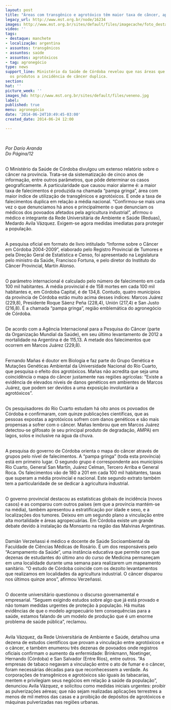 ```yaml
---
layout: post
title: "Áreas com transgênico e agrotóxico têm maior taxa de câncer, aponta relatório"
legacy_url: http://www.mst.org.br/node/16234
images: http://www.mst.org.br/sites/default/files/imagecache/foto_destaque/veneno.jpg
video: ''
tags:
- destaque: manchete
- localização: argentina
- assuntos: transgênicos
- assuntos: saúde
- assuntos: agrotóxicos
- tag: agronegócio
type: news
support_line: Ministério da Saúde de Córdoba revelou que nas áreas que se aplicam
  os produtos a incidência de câncer duplica.
section: 
hat: ''
picture_week: ''
images_hd: http://www.mst.org.br/sites/default/files/veneno.jpg
label: 
published: true
menu: agronegócio
date: '2014-06-24T10:49:45-03:00'
created_date: 2014-06-24 12:00

---
```

<p>&nbsp;</p><p><em>Por Darío Aranda<br>Do Página/12</em></p><p><br>O Ministério da Saúde de Córdoba divulgou um extenso relatório sobre o câncer na província. Trata-se da sistematização de cinco anos de informação, entre outros parâmetros, que pôde determinar os casos geograficamente. A particularidade que causou maior alarme é: a maior taxa de falecimentos é produzida na chamada “pampa gringa”, área com maior índice de utilização de transgênicos e agrotóxicos. E onde a taxa de falecimentos duplica em relação a média nacional. “Confirmou-se mais uma vez o que denunciamos há anos e principalmente o que denunciam os médicos dos povoados afetados pela agricultura industrial”, afirmou o médico e integrante da Rede Universitária de Ambiente e Saúde (Reduas), Medardo Avila Vázquez. Exigem-se agora medidas imediatas para proteger a população.</p><p><br>A pesquisa oficial em formato de livro intitulado “Informe sobre o Câncer em Córdoba 2004-2009”, elaborado pelo Registro Provincial de Tumores e pela Direção Geral de Estatística e Censo, foi apresentado na Legislatura pelo ministro da Saúde, Francisco Fortuna, e pelo diretor do Instituto do Câncer Provincial, Martín Alonso.</p><p><br>O parâmetro internacional é calculado pelo número de falecimento em cada 100 mil habitantes. A média provincial é de 158 mortes em cada 100 mil habitantes e, em Córdoba Capital, é de 134,8. Contudo, quatro municípios da província de Córdoba estão muito acima desses índices: Marcos Juárez (229,8), Presidente Roque Sáenz Peña (228,4), Unión (217,4) e San Justo (216,8). É a chamada “pampa gringa”, região emblemática do agronegócio de Córdoba.</p><p><br>De acordo com a Agência Internacional para a Pesquisa do Câncer (parte da Organização Mundial da Saúde), em seu último levantamento de 2012 a mortalidade na Argentina é de 115,13. A metade dos falecimentos que ocorrem em Marcos Juárez (229,8).</p><p><br>Fernando Mañas é doutor em Biologia e faz parte do Grupo Genética e Mutações Genéticas Ambiental da Universidade Nacional do Río Cuarto, que pesquisa o efeito dos agrotóxicos. Mañas não acredita que seja uma coincidência o mapa do câncer justamente nas regiões agrícolas: “Existe a evidência de elevados níveis de danos genéticos em ambientes de Marcos Juárez, que podem ser devidos a uma exposição involuntária a agrotóxicos”.</p><p><br>Os pesquisadores do Río Cuarto estudam há oito anos os povoados de Córdoba e confirmaram, com quinze publicações científicas, que as pessoas expostas a agrotóxicos sofrem com danos genéticos e são mais propensas a sofrer com o câncer. Mañas lembrou que em Marcos Juárez detectou-se glifosato (e seu principal produto de degradação, AMPA) em lagos, solos e inclusive na água da chuva.</p><p><br>A pesquisa do governo de Córdoba orienta o mapa do câncer através de grupos pelo nível de falecimentos. A “pampa gringa” (toda esta província) está em primeiro lugar. O segundo grupo é correspondente aos municípios Río Cuarto, General San Martín, Juárez Celman, Tercero Arriba e General Roca. Os falecimentos vão de 180 a 201 em cada 100 mil habitantes, taxas que superam a média provincial e nacional. Este segundo extrato também tem a particularidade de se dedicar à agricultura industrial.</p><p><br>O governo provincial destacou as estatísticas globais de incidência (novos casos) e as comparou com outros países (em que a província mantém-se na média), também apresentou a estratificação por idade e sexo, e a localizações dos tumores. Deixou em um segundo plano a vinculação entre alta mortalidade e áreas agropecuárias. Em Córdoba existe um grande debate devido à instalação da Monsanto na região das Malvinas Argentinas.</p><p><br>Damián Verzeñassi é médico e docente de Saúde Socioambiental da Faculdade de Ciências Médicas de Rosário. É um dos responsáveis pelo “Acampamento da Saúde”, uma instância educativa que permite com que dezenas de estudantes do último ano do curso de Medicina permaneçam em uma localidade durante uma semana para realizarem um mapeamento sanitário. “O estudo de Córdoba coincide com os dezoito levantamentos que realizamos em localidades da agricultura industrial. O câncer disparou nos últimos quinze anos”, afirmou Verzeñassi.</p><p><br>O docente universitário questionou o discurso governamental e empresarial. “Seguem exigindo estudos sobre algo que já está provado e não tomam medidas urgentes de proteção à população. Há muitas evidências de que o modelo agropecuário tem consequências para a saúde, estamos falando de um modelo de produção que é um enorme problema de saúde pública”, reclamou.</p><p><br>Avila Vázquez, da Rede Universitária de Ambiente e Saúde, detalhou uma dezena de estudos científicos que provam a vinculação entre agrotóxicos e o câncer, e também enumerou três dezenas de povoados onde registros oficiais confirmam o aumento da enfermidade: Brinkmann, Noetinger, Hernando (Córdoba) e San Salvador (Entre Ríos), entre outros. “As empresas de tabaco negavam a vinculação entre o ato de fumar e o câncer, foram necessárias décadas para que reconhecessem a verdade. As corporações de transgênicos e agrotóxicos são iguais às tabacarias, mentem e privilegiam seus negócios em relação à saúde da população”, denunciou Avila Vázquez, e solicitou como medidas iniciais urgentes: proibir as pulverizações aéreas; que não sejam realizadas aplicações terrestres a menos de mil metros das casas e a proibição de depósitos de agrotóxicos e máquinas pulverizadas nas regiões urbanas.</p><p>&nbsp;</p>
